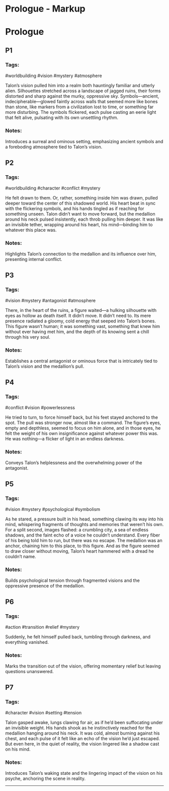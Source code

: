 # Prologue - Markup

# Prologue

## P1

### Tags:

#worldbuilding #vision #mystery #atmosphere

Talon’s vision pulled him into a realm both hauntingly familiar and utterly alien. Silhouettes stretched across a landscape of jagged ruins, their forms distorted and sharp against the murky, oppressive sky. Symbols—ancient, indecipherable—glowed faintly across walls that seemed more like bones than stone, like markers from a civilization lost to time, or something far more disturbing. The symbols flickered, each pulse casting an eerie light that felt alive, pulsating with its own unsettling rhythm.

### Notes:

Introduces a surreal and ominous setting, emphasizing ancient symbols and a foreboding atmosphere tied to Talon’s vision.

## P2

### Tags:

#worldbuilding #character #conflict #mystery

He felt drawn to them. Or, rather, something inside him was drawn, pulled deeper toward the center of this shadowed world. His heart beat in sync with the flickering symbols, and his hands tingled as if reaching for something unseen. Talon didn’t want to move forward, but the medallion around his neck pulsed insistently, each throb pulling him deeper. It was like an invisible tether, wrapping around his heart, his mind—binding him to whatever this place was.

### Notes:

Highlights Talon’s connection to the medallion and its influence over him, presenting internal conflict.

## P3

### Tags:

#vision #mystery #antagonist #atmosphere

There, in the heart of the ruins, a figure waited—a hulking silhouette with eyes as hollow as death itself. It didn’t move. It didn’t need to. Its mere presence radiated a gloomy, cold energy that seeped into Talon’s bones. This figure wasn’t human; it was something vast, something that knew him without ever having met him, and the depth of its knowing sent a chill through his very soul.

### Notes:

Establishes a central antagonist or ominous force that is intricately tied to Talon’s vision and the medallion’s pull.

## P4

### Tags:

#conflict #vision #powerlessness

He tried to turn, to force himself back, but his feet stayed anchored to the spot. The pull was stronger now, almost like a command. The figure’s eyes, empty and depthless, seemed to focus on him alone, and in those eyes, he felt the weight of his own insignificance against whatever power this was. He was nothing—a flicker of light in an endless darkness.

### Notes:

Conveys Talon’s helplessness and the overwhelming power of the antagonist.

## P5

### Tags:

#vision #mystery #psychological #symbolism

As he stared, a pressure built in his head, something clawing its way into his mind, whispering fragments of thoughts and memories that weren’t his own. For a split second, images flashed: a crumbling city, a sea of endless shadows, and the faint echo of a voice he couldn’t understand. Every fiber of his being told him to run, but there was no escape. The medallion was an anchor, chaining him to this place, to this figure. And as the figure seemed to draw closer without moving, Talon’s heart hammered with a dread he couldn’t name.

### Notes:

Builds psychological tension through fragmented visions and the oppressive presence of the medallion.

## P6

### Tags:

#action #transition #relief #mystery

Suddenly, he felt himself pulled back, tumbling through darkness, and everything vanished.

### Notes:

Marks the transition out of the vision, offering momentary relief but leaving questions unanswered.

## P7

### Tags:

#character #vision #setting #tension

Talon gasped awake, lungs clawing for air, as if he’d been suffocating under an invisible weight. His hands shook as he instinctively reached for the medallion hanging around his neck. It was cold, almost burning against his chest, and each pulse of it felt like an echo of the vision he’d just escaped. But even here, in the quiet of reality, the vision lingered like a shadow cast on his mind.

### Notes:

Introduces Talon’s waking state and the lingering impact of the vision on his psyche, anchoring the scene in reality.

---

[](https://www.notion.so/13dfe01b69128088bb57ed66ef55e7e7?pvs=21)